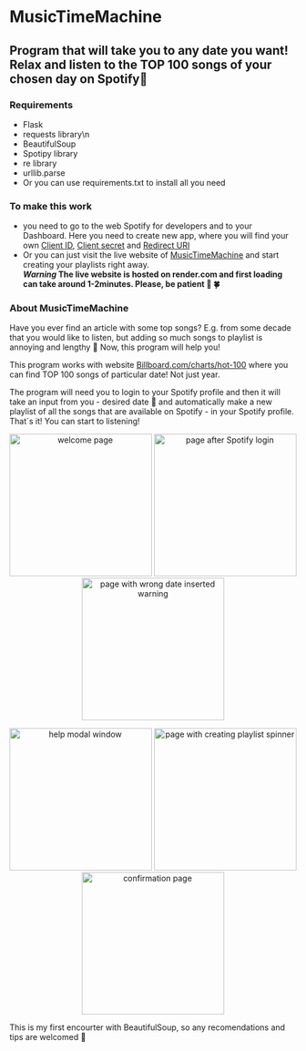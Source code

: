 # MusicTimeMachine
##  Program that will take you to any date you want! Relax and listen to the TOP 100 songs of your chosen day on Spotify🎵

### Requirements
- Flask 
- requests library\n
- BeautifulSoup
- Spotipy library
- re library
- urllib.parse 
- Or you can use requirements.txt to install all you need

  
### To make this work
- you need to go to the web Spotify for developers and to your Dashboard. Here you need to create new app, where you will find your own <u>Client ID</u>, <u>Client secret</u> and <u>Redirect URI</u></li>
- Or you can just visit the live website of <a href="https://musictimemachine.onrender.com/">MusicTimeMachine</a> and start creating your playlists right away.</li>
 **_Warning_ The live website is hosted on render.com and first loading can take around 1-2minutes. Please, be patient 🙏 🍀**

### About MusicTimeMachine

Have you ever find an article with some top songs? E.g. from some decade that you would like to listen, but adding so much songs to playlist is annoying and lengthy 🫣
Now, this program will help you!

This program works with website <a href="https://www.billboard.com/charts/hot-100/">Billboard.com/charts/hot-100</a> where you can find TOP 100 songs of particular date! Not just year.

The program will need you to login to your Spotify profile and then it will take an input from you - desired date 📆 and automatically make a new playlist of all the songs that are available on Spotify - in your Spotify profile. 
That´s it! You can start to listening! 

<p align="center">
<img width="250" alt="welcome page" src="https://github.com/SandraHeinzova/MusicTimeMachine/assets/110200002/9a766f8e-4732-485a-934d-24ed5937d017">
<img width="250" alt="page after Spotify login" src="https://github.com/SandraHeinzova/MusicTimeMachine/assets/110200002/40fbe40f-ba25-4f93-87d8-1b513f5807c4">
<img width="250" alt="page with wrong date inserted warning" src="https://github.com/SandraHeinzova/MusicTimeMachine/assets/110200002/d3a3780f-5f24-4ae2-af93-aef4a9b32748">
</p>

<p align="center">
<img width="250" alt="help modal window" src="https://github.com/SandraHeinzova/MusicTimeMachine/assets/110200002/b993d41e-8b98-4399-8ccc-916dfe139d8c">
<img width="250" alt="page with creating playlist spinner" src="https://github.com/SandraHeinzova/MusicTimeMachine/assets/110200002/333fc524-eb2d-4db8-92c4-043b410d38eb">
<img width="250" alt="confirmation page" src="https://github.com/SandraHeinzova/MusicTimeMachine/assets/110200002/6b7132b2-55d1-4103-8d97-c1f3c889e850">
</p>

This is my first encourter with BeautifulSoup, so any recomendations and tips are welcomed 🙏
